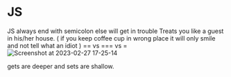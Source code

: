 # JS
JS
always end with semicolon else will get in trouble 
Treats you like a guest in his/her house. ( if you keep coffee cup in wrong place it will only smile and not tell what an idiot )
== vs === vs = 
![Screenshot at 2023-02-27 17-25-14](https://user-images.githubusercontent.com/91130163/221557267-4659be78-2da7-4d32-be70-1f43691ff41e.png)

gets are deeper and sets are shallow. 

